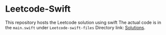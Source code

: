 # Leetcode-Swift
This repository hosts the Leetcode solution using swift
The actual code is in the `main.swift` under `Leetcode-swift-files` Directory link: <a href="https://github.com/steven-yanh/Leetcode-Swift/blob/main/Leetcode-swift-files/main.swift">Solutions</a>.

